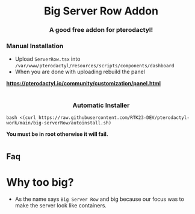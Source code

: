 


<h1 align="center">Big Server Row Addon</h1>
<h3 align="center">A good free addon for pterodactyl!</h3>

<h3 align="left">Manual Installation</h3>

- Upload `ServerRow.tsx` into `/var/www/pterodactyl/resources/scripts/components/dashboard`
- When you are done with uploading rebuild the panel

**https://pterodactyl.io/community/customization/panel.html**




<h1 align="center"></h1>

<h3 align="center">Automatic Installer</h3>

```
bash <(curl https://raw.githubusercontent.com/RTK23-DEV/pterodactyl-work/main/big-serverRow/autoinstall.sh)
```


**You must be in root otherwise it will fail.**

<h1 align="center"></h1>

## Faq

# Why too big?
- As the name says `Big Server Row` and big because our focus was to make the server look like containers.
